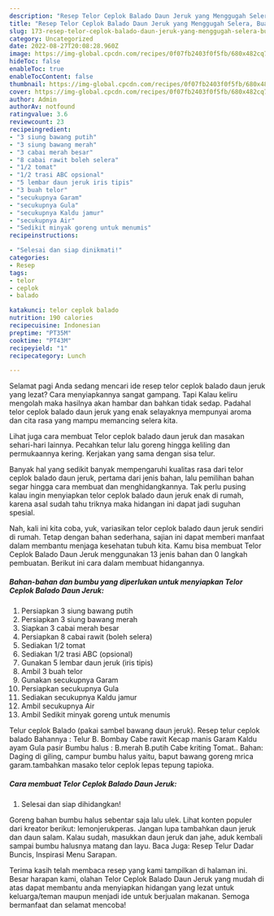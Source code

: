 ```yaml
---
description: "Resep Telor Ceplok Balado Daun Jeruk yang Menggugah Selera, Buat Buka Puasa Menggugah Selera"
title: "Resep Telor Ceplok Balado Daun Jeruk yang Menggugah Selera, Buat Buka Puasa Menggugah Selera"
slug: 173-resep-telor-ceplok-balado-daun-jeruk-yang-menggugah-selera-buat-buka-puasa-menggugah-selera
category: Uncategorized
date: 2022-08-27T20:08:28.960Z
image: https://img-global.cpcdn.com/recipes/0f07fb2403f0f5fb/680x482cq70/telor-ceplok-balado-daun-jeruk-foto-resep-utama.jpg
hideToc: false
enableToc: true
enableTocContent: false
thumbnail: https://img-global.cpcdn.com/recipes/0f07fb2403f0f5fb/680x482cq70/telor-ceplok-balado-daun-jeruk-foto-resep-utama.jpg
cover: https://img-global.cpcdn.com/recipes/0f07fb2403f0f5fb/680x482cq70/telor-ceplok-balado-daun-jeruk-foto-resep-utama.jpg
author: Admin
authorAv: notfound
ratingvalue: 3.6
reviewcount: 23
recipeingredient:
- "3 siung bawang putih"
- "3 siung bawang merah"
- "3 cabai merah besar"
- "8 cabai rawit boleh selera"
- "1/2 tomat"
- "1/2 trasi ABC opsional"
- "5 lembar daun jeruk iris tipis"
- "3 buah telor"
- "secukupnya Garam"
- "secukupnya Gula"
- "secukupnya Kaldu jamur"
- "secukupnya Air"
- "Sedikit minyak goreng untuk menumis"
recipeinstructions:

- "Selesai dan siap dinikmati!"
categories:
- Resep
tags:
- telor
- ceplok
- balado

katakunci: telor ceplok balado 
nutrition: 190 calories
recipecuisine: Indonesian
preptime: "PT35M"
cooktime: "PT43M"
recipeyield: "1"
recipecategory: Lunch

---
```



Selamat pagi Anda sedang mencari ide resep telor ceplok balado daun jeruk yang lezat? Cara menyiapkannya sangat gampang. Tapi Kalau keliru mengolah maka hasilnya akan hambar dan bahkan tidak sedap. Padahal telor ceplok balado daun jeruk yang enak selayaknya mempunyai aroma dan cita rasa yang mampu memancing selera kita.


Lihat juga cara membuat Telor ceplok balado daun jeruk dan masakan sehari-hari lainnya. Pecahkan telur lalu goreng hingga keliling dan permukaannya kering. Kerjakan yang sama dengan sisa telur.

Banyak hal yang sedikit banyak mempengaruhi kualitas rasa dari telor ceplok balado daun jeruk, pertama dari jenis bahan, lalu pemilihan bahan segar hingga cara membuat dan menghidangkannya. Tak perlu pusing kalau ingin menyiapkan telor ceplok balado daun jeruk enak di rumah, karena asal sudah tahu triknya maka hidangan ini dapat jadi suguhan spesial.


Nah, kali ini kita coba, yuk, variasikan telor ceplok balado daun jeruk sendiri di rumah. Tetap dengan bahan sederhana, sajian ini dapat memberi manfaat dalam membantu menjaga kesehatan tubuh kita. Kamu bisa membuat Telor Ceplok Balado Daun Jeruk menggunakan 13 jenis bahan dan 0 langkah pembuatan. Berikut ini cara dalam membuat hidangannya.

<!--inarticleads1-->

##### Bahan-bahan dan bumbu yang diperlukan untuk menyiapkan Telor Ceplok Balado Daun Jeruk:

1. Persiapkan 3 siung bawang putih
1. Persiapkan 3 siung bawang merah
1. Siapkan 3 cabai merah besar
1. Persiapkan 8 cabai rawit (boleh selera)
1. Sediakan 1/2 tomat
1. Sediakan 1/2 trasi ABC (opsional)
1. Gunakan 5 lembar daun jeruk (iris tipis)
1. Ambil 3 buah telor
1. Gunakan secukupnya Garam
1. Persiapkan secukupnya Gula
1. Sediakan secukupnya Kaldu jamur
1. Ambil secukupnya Air
1. Ambil Sedikit minyak goreng untuk menumis


Telur ceplok Balado (pakai sambel bawang daun jeruk). Resep telur ceplok balado Bahannya : Telur B. Bombay Cabe rawit Kecap manis Garam Kaldu ayam Gula pasir Bumbu halus : B.merah B.putih Cabe kriting Tomat.. Bahan: Daging di giling, campur bumbu halus yaitu, baput bawang goreng mrica garam.tambahkan masako telor ceplok lepas tepung tapioka. 

<!--inarticleads2-->

##### Cara membuat Telor Ceplok Balado Daun Jeruk:


1. Selesai dan siap dihidangkan!

Goreng bahan bumbu halus sebentar saja lalu ulek. Lihat konten populer dari kreator berikut: lemonjerukperas. Jangan lupa tambahkan daun jeruk dan daun salam. Kalau sudah, masukkan daun jeruk dan jahe, aduk kembali sampai bumbu halusnya matang dan layu. Baca Juga: Resep Telur Dadar Buncis, Inspirasi Menu Sarapan. 

Terima kasih telah membaca resep yang kami tampilkan di halaman ini. Besar harapan kami, olahan Telor Ceplok Balado Daun Jeruk yang mudah di atas dapat membantu anda menyiapkan hidangan yang lezat untuk keluarga/teman maupun menjadi ide untuk berjualan makanan. Semoga bermanfaat dan selamat mencoba!
